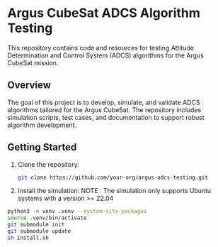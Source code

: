# Argus CubeSat ADCS Algorithm Testing

This repository contains code and resources for testing Attitude Determination and Control System (ADCS) algorithms for the Argus CubeSat mission.

## Overview

The goal of this project is to develop, simulate, and validate ADCS algorithms tailored for the Argus CubeSat. The repository includes simulation scripts, test cases, and documentation to support robust algorithm development.

## Getting Started

1. Clone the repository:
    ```bash
    git clone https://github.com/your-org/argus-adcs-testing.git
    ```
2. Install the simulation:
NOTE : The simulation only supports Ubuntu systems with a version >= 22.04
```bash
python3 -m venv .venv --system-site-packages
source .venv/bin/activate
git submodule init
git submodule update
sh install.sh
```
